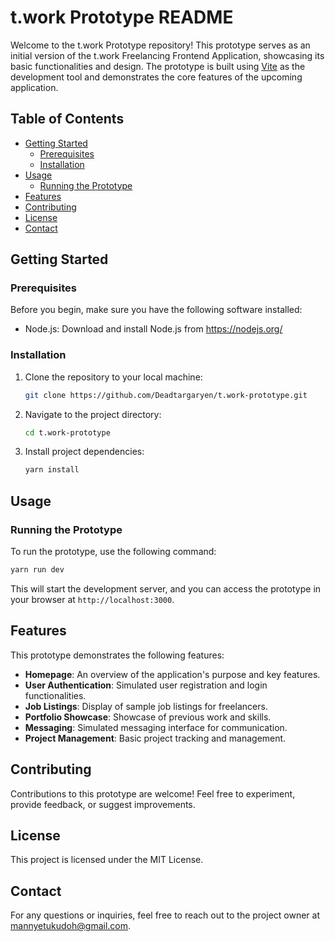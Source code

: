 # t.work Prototype README

Welcome to the t.work Prototype repository! This prototype serves as an initial version of the t.work Freelancing Frontend Application, showcasing its basic functionalities and design. The prototype is built using [Vite](https://vitejs.dev/) as the development tool and demonstrates the core features of the upcoming application.

## Table of Contents

- [Getting Started](#getting-started)
  - [Prerequisites](#prerequisites)
  - [Installation](#installation)
- [Usage](#usage)
  - [Running the Prototype](#running-the-prototype)
- [Features](#features)
- [Contributing](#contributing)
- [License](#license)
- [Contact](#contact)

## Getting Started

### Prerequisites

Before you begin, make sure you have the following software installed:

- Node.js: Download and install Node.js from https://nodejs.org/

### Installation

1. Clone the repository to your local machine:

   ```bash
   git clone https://github.com/Deadtargaryen/t.work-prototype.git
   ```

2. Navigate to the project directory:

   ```bash
   cd t.work-prototype
   ```

3. Install project dependencies:

   ```bash
   yarn install
   ```

## Usage

### Running the Prototype

To run the prototype, use the following command:

```bash
yarn run dev
```

This will start the development server, and you can access the prototype in your browser at `http://localhost:3000`.

## Features

This prototype demonstrates the following features:

- **Homepage**: An overview of the application's purpose and key features.
- **User Authentication**: Simulated user registration and login functionalities.
- **Job Listings**: Display of sample job listings for freelancers.
- **Portfolio Showcase**: Showcase of previous work and skills.
- **Messaging**: Simulated messaging interface for communication.
- **Project Management**: Basic project tracking and management.

## Contributing

Contributions to this prototype are welcome! Feel free to experiment, provide feedback, or suggest improvements.

## License

This project is licensed under the MIT License.

## Contact

For any questions or inquiries, feel free to reach out to the project owner at [mannyetukudoh@gmail.com](mailto:mannyetukudoh@gmail.com).
